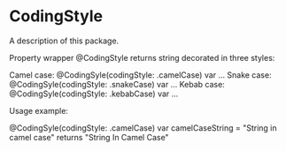 # CodingStyle

A description of this package.

Property wrapper @CodingStyle returns string decorated in three styles:

Camel case: @CodingSyle(codingStyle: .camelCase) var ...
Snake case: @CodingSyle(codingStyle: .snakeCase) var ...
Kebab case: @CodingSyle(codingStyle: .kebabCase) var ...

Usage example:

@CodingSyle(codingStyle: .camelCase) var camelCaseString = "String in camel case" returns "String In Camel Case"
